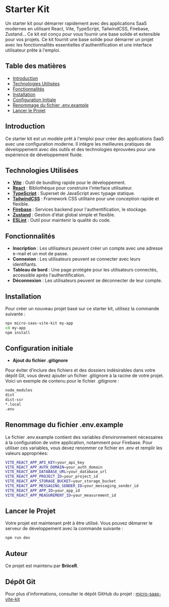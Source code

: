 # Starter Kit

Un starter kit pour démarrer rapidement avec des applications SaaS modernes en utilisant React, Vite, TypeScript, TailwindCSS, Firebase, Zustand... Ce kit est conçu pour vous fournir une base solide et extensible pour vos projets.
Ce kit fournit une base solide pour démarrer un projet avec les fonctionnalités essentielles d'authentification et une interface utilisateur prête à l'emploi.

## Table des matières

- [Introduction](#introduction)
- [Technologies Utilisées](#technologies-utilisées)
- [Fonctionnalités](#fonctionnalités)
- [Installation](#installation)
- [Configuration Initiale](#configuration-initiale)
- [Renommage du fichier .env.example](#renommage-du-fichier-envexample)
- [Lancer le Projet](#lancer-le-projet)

## Introduction

Ce starter kit est un modèle prêt à l'emploi pour créer des applications SaaS avec une configuration moderne. Il intègre les meilleures pratiques de développement avec des outils et des technologies éprouvées pour une expérience de développement fluide.

## Technologies Utilisées

- **[Vite](https://vitejs.dev/)** : Outil de bundling rapide pour le développement.
- **[React](https://reactjs.org/)** : Bibliothèque pour construire l'interface utilisateur.
- **[TypeScript](https://www.typescriptlang.org/)** : Superset de JavaScript avec typage statique.
- **[TailwindCSS](https://tailwindcss.com/)** : Framework CSS utilitaire pour une conception rapide et flexible.
- **[Firebase](https://firebase.google.com/)** : Services backend pour l'authentification, le stockage.
- **[Zustand](https://docs.pmnd.rs/zustand/getting-started/introduction)** : Gestion d'état global simple et flexible.
- **[ESLint](https://eslint.org/)** : Outil pour maintenir la qualité du code.

## Fonctionnalités

- **Inscription** : Les utilisateurs peuvent créer un compte avec une adresse e-mail et un mot de passe.
- **Connexion** : Les utilisateurs peuvent se connecter avec leurs identifiants.
- **Tableau de bord** : Une page protégée pour les utilisateurs connectés, accessible après l'authentification.
- **Déconnexion** : Les utilisateurs peuvent se déconnecter de leur compte.

## Installation

Pour créer un nouveau projet basé sur ce starter kit, utilisez la commande suivante :

```bash
npx micro-saas-vite-kit my-app
cd my-app
npm install
```

## Configuration initiale

- **Ajout du fichier .gitignore**

Pour éviter d’inclure des fichiers et des dossiers indésirables dans votre dépôt Git, vous devez ajouter un fichier .gitignore à la racine de votre projet. Voici un exemple de contenu pour le fichier .gitignore :

```bash
node_modules
dist
dist-ssr
*.local
.env
```

## Renommage du fichier .env.example

Le fichier .env.example contient des variables d’environnement nécessaires à la configuration de votre application, notamment pour Firebase. Pour utiliser ces variables, vous devez renommer ce fichier en .env et remplir les valeurs appropriées:

```bash
VITE_REACT_APP_API_KEY=your_api_key
VITE_REACT_APP_AUTH_DOMAIN=your_auth_domain
VITE_REACT_APP_DATABASE_URL=your_database_url
VITE_REACT_APP_PROJECT_ID=your_project_id
VITE_REACT_APP_STORAGE_BUCKET=your_storage_bucket
VITE_REACT_APP_MESSAGING_SENDER_ID=your_messaging_sender_id
VITE_REACT_APP_APP_ID=your_app_id
VITE_REACT_APP_MEASUREMENT_ID=your_measurement_id
```

## Lancer le Projet

Votre projet est maintenant prêt à être utilisé. Vous pouvez démarrer le serveur de développement avec la commande suivante :

```bash
npm run dev
```

## Auteur

Ce projet est maintenu par **BriiceR**.

## Dépôt Git

Pour plus d'informations, consulter le dépôt GitHub du projet : [micro-saas-vite-kit](https://github.com/BriiceR/micro-saas-vite-kit)
